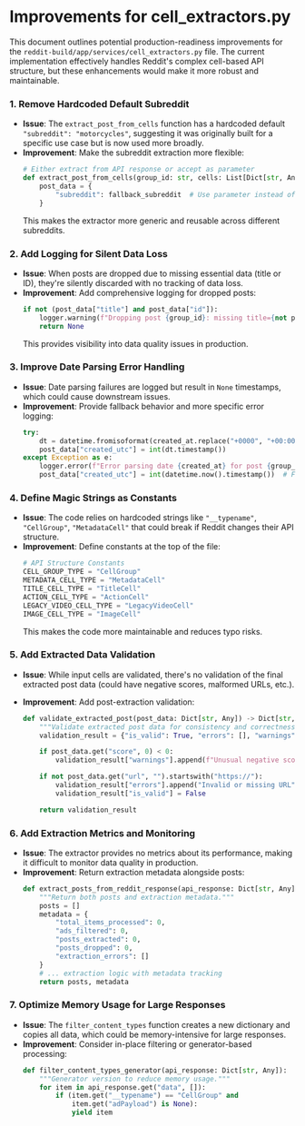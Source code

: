 # Improvements for cell_extractors.py

This document outlines potential production-readiness improvements for the `reddit-build/app/services/cell_extractors.py` file. The current implementation effectively handles Reddit's complex cell-based API structure, but these enhancements would make it more robust and maintainable.

### 1. Remove Hardcoded Default Subreddit

- **Issue**: The `extract_post_from_cells` function has a hardcoded default `"subreddit": "motorcycles"`, suggesting it was originally built for a specific use case but is now used more broadly.
- **Improvement**: Make the subreddit extraction more flexible:
  ```python
  # Either extract from API response or accept as parameter
  def extract_post_from_cells(group_id: str, cells: List[Dict[str, Any]], fallback_subreddit: str = "unknown") -> Optional[Dict[str, Any]]:
      post_data = {
          "subreddit": fallback_subreddit  # Use parameter instead of hardcoded value
      }
  ```
  This makes the extractor more generic and reusable across different subreddits.

### 2. Add Logging for Silent Data Loss

- **Issue**: When posts are dropped due to missing essential data (title or ID), they're silently discarded with no tracking of data loss.
- **Improvement**: Add comprehensive logging for dropped posts:
  ```python
  if not (post_data["title"] and post_data["id"]):
      logger.warning(f"Dropping post {group_id}: missing title={not post_data['title']}, missing id={not post_data['id']}")
      return None
  ```
  This provides visibility into data quality issues in production.

### 3. Improve Date Parsing Error Handling

- **Issue**: Date parsing failures are logged but result in `None` timestamps, which could cause downstream issues.
- **Improvement**: Provide fallback behavior and more specific error logging:
  ```python
  try:
      dt = datetime.fromisoformat(created_at.replace("+0000", "+00:00"))
      post_data["created_utc"] = int(dt.timestamp())
  except Exception as e:
      logger.error(f"Error parsing date {created_at} for post {group_id}: {e}")
      post_data["created_utc"] = int(datetime.now().timestamp())  # Fallback to current time
  ```

### 4. Define Magic Strings as Constants

- **Issue**: The code relies on hardcoded strings like `"__typename"`, `"CellGroup"`, `"MetadataCell"` that could break if Reddit changes their API structure.
- **Improvement**: Define constants at the top of the file:
  ```python
  # API Structure Constants
  CELL_GROUP_TYPE = "CellGroup"
  METADATA_CELL_TYPE = "MetadataCell"
  TITLE_CELL_TYPE = "TitleCell"
  ACTION_CELL_TYPE = "ActionCell"
  LEGACY_VIDEO_CELL_TYPE = "LegacyVideoCell"
  IMAGE_CELL_TYPE = "ImageCell"
  ```
  This makes the code more maintainable and reduces typo risks.

### 5. Add Extracted Data Validation

- **Issue**: While input cells are validated, there's no validation of the final extracted post data (could have negative scores, malformed URLs, etc.).
- **Improvement**: Add post-extraction validation:

  ```python
  def validate_extracted_post(post_data: Dict[str, Any]) -> Dict[str, Any]:
      """Validate extracted post data for consistency and correctness."""
      validation_result = {"is_valid": True, "errors": [], "warnings": []}

      if post_data.get("score", 0) < 0:
          validation_result["warnings"].append(f"Unusual negative score: {post_data['score']}")

      if not post_data.get("url", "").startswith("https://"):
          validation_result["errors"].append("Invalid or missing URL")
          validation_result["is_valid"] = False

      return validation_result
  ```

### 6. Add Extraction Metrics and Monitoring

- **Issue**: The extractor provides no metrics about its performance, making it difficult to monitor data quality in production.
- **Improvement**: Return extraction metadata alongside posts:
  ```python
  def extract_posts_from_reddit_response(api_response: Dict[str, Any]) -> Tuple[List[Dict[str, Any]], Dict[str, Any]]:
      """Return both posts and extraction metadata."""
      posts = []
      metadata = {
          "total_items_processed": 0,
          "ads_filtered": 0,
          "posts_extracted": 0,
          "posts_dropped": 0,
          "extraction_errors": []
      }
      # ... extraction logic with metadata tracking
      return posts, metadata
  ```

### 7. Optimize Memory Usage for Large Responses

- **Issue**: The `filter_content_types` function creates a new dictionary and copies all data, which could be memory-intensive for large responses.
- **Improvement**: Consider in-place filtering or generator-based processing:
  ```python
  def filter_content_types_generator(api_response: Dict[str, Any]):
      """Generator version to reduce memory usage."""
      for item in api_response.get("data", []):
          if (item.get("__typename") == "CellGroup" and
              item.get("adPayload") is None):
              yield item
  ```
